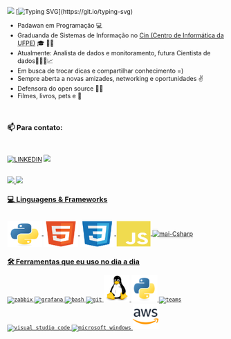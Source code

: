 
<img src="https://raw.githubusercontent.com/lhl/pusheen-stickers/master/gif/pusheen/144884865685780.gif" width="200">   [![Typing SVG](https://readme-typing-svg.herokuapp.com?font=Fira+Code&pause=1000&color=C00F98&width=600&lines=Ol%C3%A1+%F0%9F%91%8B+sou+a+Maiara+Lira+%F0%9F%91%A9%F0%9F%8F%BB%E2%80%8D%F0%9F%92%BB%F0%9F%93%9A;Sou+acad%C3%AAmica+de+Sistemas+de+Informa%C3%A7%C3%A3o;Sejam+muito+bem-vindos(as)+!!!)](https://git.io/typing-svg)

<p align="center"> 
  
- Padawan em Programação 💻
- Graduanda de Sistemas de Informação no [Cin (Centro de Informática da UFPE)](https://portal.cin.ufpe.br/)  :mortar_board: 👩‍🎓
- Atualmente: Analista de dados e monitoramento, futura Cientista de dados👩🏻‍💻📈
- Em busca de trocar dicas e compartilhar conhecimento =)
- Sempre aberta a novas amizades, networking e oportunidades :v:
 - Defensora do open source 👊🤖
- Filmes, livros, pets e  :sauropod:
  
</p>
<br>


### 📫 Para contato: 
<br>

[![LINKEDIN](https://img.shields.io/badge/LinkedIn-0077B5?style=for-the-badge&logo=linkedin&logoColor=white)](https://www.linkedin.com/in/maiaraslira/)
<a href = "mailto:contatomaiaraslira@gmail.com"><img src="https://img.shields.io/badge/Gmail-D14836?style=for-the-badge&logo=gmail&logoColor=white" target="_blank"></a>

<br>

<div>
  <a href="https://github.com/MaiLira">
  <img height="150px" src="https://github-readme-stats.vercel.app/api?username=Mailira&show_icons=true&theme=onedark&include_all_commits=true&count_private=true"/>
  <img height="150px" src="https://github-readme-stats.vercel.app/api/top-langs/?username=Mailira&layout=compact&langs_count=7&theme=onedark"/>
</div>


<h3>💻 Linguagens & Frameworks</h3>

<div style="display: inline_block"><br>
  <img align="center" alt="mai-Python" height="60" width="80" src="https://raw.githubusercontent.com/devicons/devicon/master/icons/python/python-original.svg">
  <img align="center" alt="mai-HTML" height="60" width="80" src="https://raw.githubusercontent.com/devicons/devicon/master/icons/html5/html5-original.svg">
  <img align="center" alt="mai-CSS" height="60" width="80" src="https://raw.githubusercontent.com/devicons/devicon/master/icons/css3/css3-original.svg">
<img align="center" alt="mai-Js" height="60" width="80" src="https://raw.githubusercontent.com/devicons/devicon/master/icons/javascript/javascript-plain.svg">
  <img align="center" alt="mai-Csharp" height="60" width="80" src="https://cdn.jsdelivr.net/gh/devicons/devicon/icons/java/java-original.svg">
</div>

  <h3>🛠️ Ferramentas que eu uso no dia a dia</h3>


<p align="left">
<code><img title="Zabbix" alt="zabbix" width="60px" src="https://gitlab.com/uploads/-/system/project/avatar/16219887/zabbix-150x150-1.png" /></code>
<code><img title="Grafana" alt="grafana" width="60px" src="https://cdn.jsdelivr.net/gh/devicons/devicon/icons/grafana/grafana-original-wordmark.svg" /></code>
<code><img title="bash" alt="bash" width="60px" src="https://www.vectorlogo.zone/logos/gnu_bash/gnu_bash-icon.svg"/></code>
<code><img title="Git" alt="git" width="60px" src="https://cdn.jsdelivr.net/gh/devicons/devicon/icons/git/git-plain.svg" /></code>
<code><img title="Linux" alt="linux" width="60px" src="https://raw.githubusercontent.com/devicons/devicon/master/icons/linux/linux-original.svg" /></code>
<code><img title="Python" alt="python" width="60px" src="https://raw.githubusercontent.com/devicons/devicon/master/icons/python/python-original.svg" /></code>
<code><img title="Teams" alt="teams" width="60px" src="https://docs.microsoft.com/media/logos/logo_MSTeams.svg" /></code>
<code><img title="VS Code" alt="visual studio code" width="60px" src="https://cdn.jsdelivr.net/gh/devicons/devicon/icons/vscode/vscode-original.svg" /></code>
<code><img title="MS Windows" alt="microsoft windows" width="60px" src="https://cdn.jsdelivr.net/gh/devicons/devicon/icons/windows8/windows8-original.svg" /></code>
<code><img title="AWS" alt="amazon" width="60px" src="https://raw.githubusercontent.com/devicons/devicon/master/icons/amazonwebservices/amazonwebservices-original-wordmark.svg" /></code>

</p> 


  
